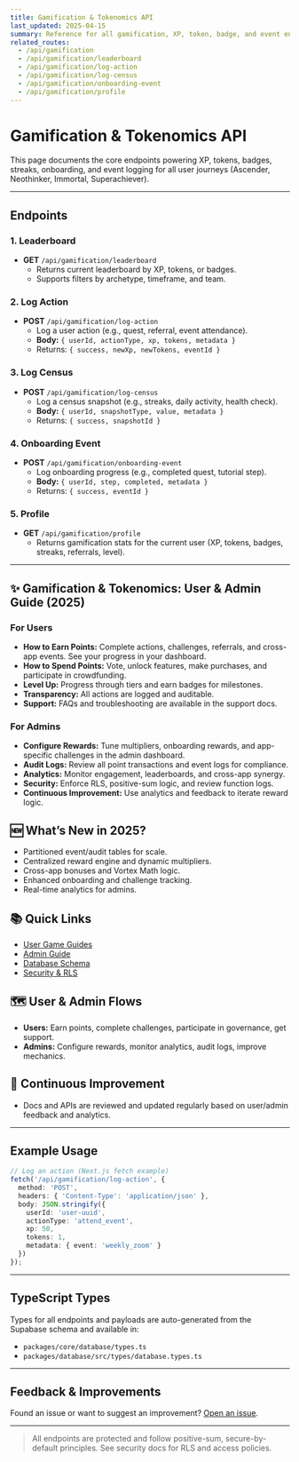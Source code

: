 ```yaml
---
title: Gamification & Tokenomics API
last_updated: 2025-04-15
summary: Reference for all gamification, XP, token, badge, and event endpoints across all platforms.
related_routes:
  - /api/gamification
  - /api/gamification/leaderboard
  - /api/gamification/log-action
  - /api/gamification/log-census
  - /api/gamification/onboarding-event
  - /api/gamification/profile
---
```


# Gamification & Tokenomics API

This page documents the core endpoints powering XP, tokens, badges, streaks, onboarding, and event logging for all user journeys (Ascender, Neothinker, Immortal, Superachiever).

---

## Endpoints

### 1. **Leaderboard**
- **GET** `/api/gamification/leaderboard`
  - Returns current leaderboard by XP, tokens, or badges.
  - Supports filters by archetype, timeframe, and team.

### 2. **Log Action**
- **POST** `/api/gamification/log-action`
  - Log a user action (e.g., quest, referral, event attendance).
  - **Body:** `{ userId, actionType, xp, tokens, metadata }`
  - Returns: `{ success, newXp, newTokens, eventId }`

### 3. **Log Census**
- **POST** `/api/gamification/log-census`
  - Log a census snapshot (e.g., streaks, daily activity, health check).
  - **Body:** `{ userId, snapshotType, value, metadata }`
  - Returns: `{ success, snapshotId }`

### 4. **Onboarding Event**
- **POST** `/api/gamification/onboarding-event`
  - Log onboarding progress (e.g., completed quest, tutorial step).
  - **Body:** `{ userId, step, completed, metadata }`
  - Returns: `{ success, eventId }`

### 5. **Profile**
- **GET** `/api/gamification/profile`
  - Returns gamification stats for the current user (XP, tokens, badges, streaks, referrals, level).

---

## ✨ Gamification & Tokenomics: User & Admin Guide (2025)

### For Users
- **How to Earn Points:** Complete actions, challenges, referrals, and cross-app events. See your progress in your dashboard.
- **How to Spend Points:** Vote, unlock features, make purchases, and participate in crowdfunding.
- **Level Up:** Progress through tiers and earn badges for milestones.
- **Transparency:** All actions are logged and auditable.
- **Support:** FAQs and troubleshooting are available in the support docs.

### For Admins
- **Configure Rewards:** Tune multipliers, onboarding rewards, and app-specific challenges in the admin dashboard.
- **Audit Logs:** Review all point transactions and event logs for compliance.
- **Analytics:** Monitor engagement, leaderboards, and cross-app synergy.
- **Security:** Enforce RLS, positive-sum logic, and review function logs.
- **Continuous Improvement:** Use analytics and feedback to iterate reward logic.

## 🆕 What’s New in 2025?
- Partitioned event/audit tables for scale.
- Centralized reward engine and dynamic multipliers.
- Cross-app bonuses and Vortex Math logic.
- Enhanced onboarding and challenge tracking.
- Real-time analytics for admins.

## 📚 Quick Links
- [User Game Guides](../onboarding/README.md)
- [Admin Guide](../admin/ADMIN-OVERVIEW.md)
- [Database Schema](../architecture/database.md)
- [Security & RLS](../../SECURITY.md)

## 🗺️ User & Admin Flows
- **Users:** Earn points, complete challenges, participate in governance, get support.
- **Admins:** Configure rewards, monitor analytics, audit logs, improve mechanics.

## 🔄 Continuous Improvement
- Docs and APIs are reviewed and updated regularly based on user/admin feedback and analytics.

---

## Example Usage

```ts
// Log an action (Next.js fetch example)
fetch('/api/gamification/log-action', {
  method: 'POST',
  headers: { 'Content-Type': 'application/json' },
  body: JSON.stringify({
    userId: 'user-uuid',
    actionType: 'attend_event',
    xp: 50,
    tokens: 1,
    metadata: { event: 'weekly_zoom' }
  })
});
```

---

## TypeScript Types

Types for all endpoints and payloads are auto-generated from the Supabase schema and available in:
- `packages/core/database/types.ts`
- `packages/database/src/types/database.types.ts`

---

## Feedback & Improvements

Found an issue or want to suggest an improvement? [Open an issue](https://github.com/NeothinkDAO/your-repo/issues/new/choose).

---

> All endpoints are protected and follow positive-sum, secure-by-default principles. See security docs for RLS and access policies.
